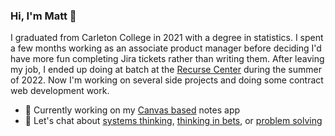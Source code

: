 ### Hi, I'm Matt 👋

I graduated from Carleton College in 2021 with a degree in statistics. I spent a few months working as an associate product manager before deciding I'd have more fun completing Jira tickets rather than writing them. 
After leaving my job, I ended up doing at batch at the [Recurse Center](https://www.recurse.com/) during the summer of 2022. Now I'm working on several side projects and doing some contract web development work.

- 🔨 Currently working on my [Canvas based](https://github.com/zacharskim/Canvas-App) notes app 
- 💬 Let's chat about [systems thinking](https://www.amazon.com/Introduction-General-Systems-Thinking-Anniversary/dp/0932633498), [thinking in bets](https://www.amazon.com/Thinking-in-Bets-Annie-Duke-audiobook/dp/B078SBSBW3/ref=sr_1_1?keywords=thinking+in+bets&qid=1664330372&qu=eyJxc2MiOiIxLjg1IiwicXNhIjoiMS41NCIsInFzcCI6IjEuNzEifQ%3D%3D&s=books&sprefix=thinking+in+be%2Cstripbooks%2C114&sr=1-1), or [problem solving](https://www.amazon.com/How-Solve-Mathematical-Princeton-Science/dp/069116407X/ref=sr_1_1?crid=MQ6M4O3WGHSH&keywords=how+to+solve+it+polya&qid=1664330409&qu=eyJxc2MiOiIyLjI4IiwicXNhIjoiMS42OSIsInFzcCI6IjEuODMifQ%3D%3D&s=audible&sprefix=how+to+solve+it+polya%2Caudible%2C81&sr=1-1-catcorr) 
